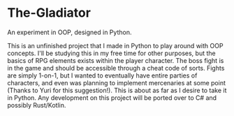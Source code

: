 # The-Gladiator
An experiment in OOP, designed in Python.

This is an unfinished project that I made in Python to play around with OOP concepts. I'll be studying this in my free time for other purposes, but the basics of RPG elements exists within the player character. The boss fight is in the game and should be accessible through 
a cheat code of sorts. Fights are simply 1-on-1, but I wanted to eventually have entire parties of characters, and even was planning to implement mercenaries at some point (Thanks to Yuri for this suggestion!). This is about as far as I desire to take it in Python. Any 
development on this project will be ported over to C# and possibly Rust/Kotlin.
